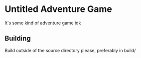 Untitled Adventure Game
=======================
It's some kind of adventure game idk

Building
-------------
Build outside of the source directory please, preferably in build/